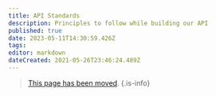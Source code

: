 ```yaml
---
title: API Standards
description: Principles to follow while building our API
published: true
date: 2023-05-11T14:30:59.426Z
tags: 
editor: markdown
dateCreated: 2021-05-26T23:46:24.489Z
---
```


> [This page has been moved](https://github.com/centerofci/mathesar/blob/develop/mathesar/api/STANDARDS.md).
{.is-info}
